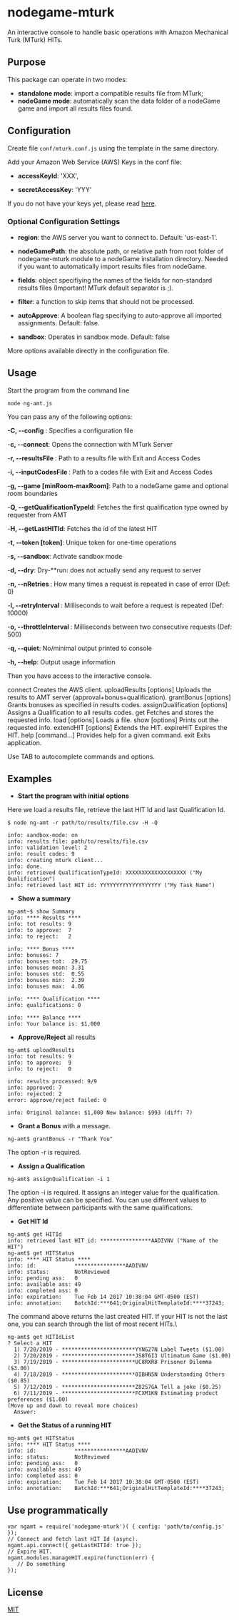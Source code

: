 # nodegame-mturk 

An interactive console to handle basic operations with Amazon Mechanical Turk
(MTurk) HITs.

## Purpose

This package can operate in two modes:

- **standalone mode**: import a compatible results file from MTurk;
- **nodeGame mode**: automatically scan the data folder of a nodeGame game
  and import all results files found.

## Configuration

Create file `conf/mturk.conf.js` using the template in the same
directory.

Add your Amazon Web Service (AWS) Keys in the conf file: 

- **accessKeyId**: 'XXX',

- **secretAccessKey**: 'YYY'

If you do not have your keys yet, please read
[here](https://aws.amazon.com/kms/).

### Optional Configuration Settings

- **region**: the AWS server you want to connect to. Default: 'us-east-1'.

- **nodeGamePath**: the absolute path, or relative path from root folder
of nodegame-mturk module to a nodeGame installation directory. Needed
if you want to automatically import results files from nodeGame.

- **fields**: object specifiying the names of the fields for
non-standard results files (Important! MTurk default separator is ;).

- **filter**: a function to skip items that should not be processed.

- **autoApprove**: A boolean flag specifying to auto-approve all
imported assignments. Default: false.

- **sandbox**: Operates in sandbox mode. Default: false

More options available directly in the configuration file.

## Usage

Start the program from the command line

    node ng-amt.js

You can pass any of the following options:

  **-C, --config <confFile>**: Specifies a configuration file
  
  -**c, --connect**: Opens the connection with MTurk Server
  
  -**r, --resultsFile <resultsFile>**: Path to a results file with Exit and Access Codes
  
  -**i, --inputCodesFile <inputCodesFile>**: Path to a codes file with Exit and Access Codes
  
  -**g, --game <gameFolder> [minRoom-maxRoom]**: Path to a nodeGame game and optional room boundaries
  
  -**Q, --getQualificationTypeId**: Fetches the first qualification type owned by requester from AMT
  
  -**H, --getLastHITId**: Fetches the id of the latest HIT
  
  -**t, --token [token]**: Unique token for one-time operations
  
  -**s, --sandbox**: Activate sandbox mode
  
  -**d, --dry**: Dry-**run: does not actually send any request to server
  
  -**n, --nRetries <nRetries>**: How many times a request is repeated in case of error (Def: 0)
  
  -**l, --retryInterval <rInterval>**: Milliseconds to wait before a request is repeated (Def: 10000)
  
  -**o, --throttleInterval <tInterval>**: Milliseconds between two consecutive requests (Def: 500)
  
  -**q, --quiet**: No/minimal output printed to console
  
  -**h, --help**: Output usage information

Then you have access to the interactive console.

connect                         Creates the AWS client.
uploadResults [options]         Uploads the results to AMT server (approval+bonus+qualification).
grantBonus [options]            Grants bonuses as specified in results codes.
assignQualification [options]   Assigns a Qualification to all results codes.
get <what>                      Fetches and stores the requested info.
load [options] <what> <path>    Loads a file.
show [options] <what>           Prints out the requested info.
extendHIT [options]             Extends the HIT.
expireHIT                       Expires the HIT.
help [command...]               Provides help for a given command.
exit                            Exits application.

Use TAB to autocomplete commands and options.


## Examples

- **Start the program with initial options**

Here we load a results file,  retrieve the last HIT Id and last
Qualification Id.
```
$ node ng-amt -r path/to/results/file.csv -H -Q

info: sandbox-mode: on
info: results file: path/to/results/file.csv
info: validation level: 2
info: result codes: 9
info: creating mturk client...
info: done.
info: retrieved QualificationTypeId: XXXXXXXXXXXXXXXXXXX ("My Qualification")
info: retrieved last HIT id: YYYYYYYYYYYYYYYYYYY ("My Task Name")
```
- **Show a summary**

```
ng-amt~$ show Summary
info: **** Results ****
info: tot results: 9
info: to approve:  7
info: to reject:   2

info: **** Bonus ****
info: bonuses: 7
info: bonuses tot:  29.75
info: bonuses mean: 3.31
info: bonuses std:  0.55
info: bonuses min:  2.39
info: bonuses max:  4.06

info: **** Qualification ****
info: qualifications: 0

info: **** Balance ****
info: Your balance is: $1,000
```

- **Approve/Reject** all results

```
ng-amt$ uploadResults 
info: tot results: 9
info: to approve:  9
info: to reject:   0

info: results processed: 9/9
info: approved: 7
info: rejected: 2
error: approve/reject failed: 0

info: Original balance: $1,000 New balance: $993 (diff: 7)
```

- **Grant a Bonus** with a message.

```
ng-amt$ grantBonus -r "Thank You"
```

The option -r is required.

- **Assign a Qualification**

```
ng-amt$ assignQualification -i 1
```

The option -i is required. It assigns an integer value for the
qualification. Any positive value can be specified. You can use
different values to differentiate between participants with the same
qualifications.

- **Get HIT Id**

```
ng-amt$ get HITId 
info: retrieved last HIT id: ****************AADIVNV ("Name of the HIT")
ng-amt$ get HITStatus 
info: **** HIT Status **** 
info: id:            ****************AADIVNV
info: status:        NotReviewed
info: pending ass:   0
info: available ass: 49
info: completed ass: 0
info: expiration:    Tue Feb 14 2017 10:38:04 GMT-0500 (EST)
info: annotation:    BatchId:***641;OriginalHitTemplateId:****37243;
```

The command above returns the last created HIT. If your HIT is not the
last one, you can search through the list of most recent HITs.\\

```
ng-amt$ get HITIdList
? Select a HIT
  1) 7/20/2019 - ***********************YYNG27N Label Tweets ($1.00)
  2) 7/20/2019 - ***********************JS8T6I3 Ultimatum Game ($1.00)
  3) 7/19/2019 - ***********************UC8RXR8 Prisoner Dilemma ($3.00)
  4) 7/18/2019 - ***********************0IBHN5N Understanding Others ($0.85)
  5) 7/12/2019 - ***********************Z82S7GA Tell a joke ($0.25)
  6) 7/11/2019 - ***********************FCXM1KN Estimating product preferences ($1.00)
(Move up and down to reveal more choices)
  Answer:
```

- **Get the Status of a running HIT**

```
ng-amt$ get HITStatus 
info: **** HIT Status **** 
info: id:            ****************AADIVNV
info: status:        NotReviewed
info: pending ass:   0
info: available ass: 49
info: completed ass: 0
info: expiration:    Tue Feb 14 2017 10:38:04 GMT-0500 (EST)
info: annotation:    BatchId:***641;OriginalHitTemplateId:****37243;
```


## Use programmatically

```
var ngamt = require('nodegame-mturk')( { config: 'path/to/config.js' });
// Connect and fetch last HIT Id (async).
ngamt.api.connect({ getLastHITId: true });
// Expire HIT.
ngamt.modules.manageHIT.expire(function(err) {
   // Do something
});
```

## License

[MIT](LICENSE)
